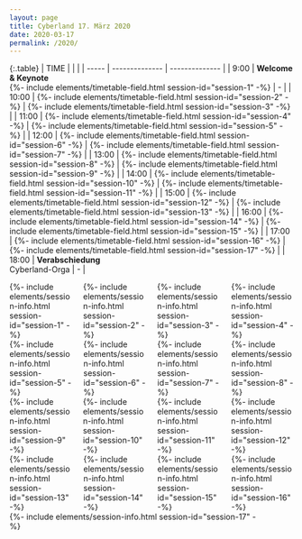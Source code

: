 ```yaml
---
layout: page
title: Cyberland 17. März 2020
date: 2020-03-17
permalink: /2020/
---
```


{:.table}
| TIME  |                |                |
| ----- | -------------- | -------------- |
| 9:00  | __Welcome & Keynote__ <br>{%- include elements/timetable-field.html session-id="session-1" -%} | - |
| 10:00 | {%- include elements/timetable-field.html session-id="session-2" -%} | {%- include elements/timetable-field.html session-id="session-3" -%} |
| 11:00 | {%- include elements/timetable-field.html session-id="session-4" -%} | {%- include elements/timetable-field.html session-id="session-5" -%} |
| 12:00 | {%- include elements/timetable-field.html session-id="session-6" -%} | {%- include elements/timetable-field.html session-id="session-7" -%} |
| 13:00 | {%- include elements/timetable-field.html session-id="session-8" -%} | {%- include elements/timetable-field.html session-id="session-9" -%} |
| 14:00 | {%- include elements/timetable-field.html session-id="session-10" -%} | {%- include elements/timetable-field.html session-id="session-11" -%} |
| 15:00 | {%- include elements/timetable-field.html session-id="session-12" -%} | {%- include elements/timetable-field.html session-id="session-13" -%} |
| 16:00 | {%- include elements/timetable-field.html session-id="session-14" -%} | {%- include elements/timetable-field.html session-id="session-15" -%} |
| 17:00 | {%- include elements/timetable-field.html session-id="session-16" -%} | {%- include elements/timetable-field.html session-id="session-17" -%} |
| 18:00 | __Verabschiedung__ <br>Cyberland-Orga | - |

<div class="speaker-grid">
    <div class="columns">
        <div class="column">{%- include elements/session-info.html session-id="session-1" -%}</div>
        <div class="column">{%- include elements/session-info.html session-id="session-2" -%}</div>
        <div class="column">{%- include elements/session-info.html session-id="session-3" -%}</div>
        <div class="column">{%- include elements/session-info.html session-id="session-4" -%}</div>
    </div>
    <div class="columns">
        <div class="column">{%- include elements/session-info.html session-id="session-5" -%}</div>
        <div class="column">{%- include elements/session-info.html session-id="session-6" -%}</div>
        <div class="column">{%- include elements/session-info.html session-id="session-7" -%}</div>
        <div class="column">{%- include elements/session-info.html session-id="session-8" -%}</div>
    </div>
    <div class="columns">
        <div class="column">{%- include elements/session-info.html session-id="session-9" -%}</div>
        <div class="column">{%- include elements/session-info.html session-id="session-10" -%}</div>
        <div class="column">{%- include elements/session-info.html session-id="session-11" -%}</div>
        <div class="column">{%- include elements/session-info.html session-id="session-12" -%}</div>
    </div>
    <div class="columns">
        <div class="column">{%- include elements/session-info.html session-id="session-13" -%}</div>
        <div class="column">{%- include elements/session-info.html session-id="session-14" -%}</div>
        <div class="column">{%- include elements/session-info.html session-id="session-15" -%}</div>
        <div class="column">{%- include elements/session-info.html session-id="session-16" -%}</div>
    </div>
    <div class="columns">
        <div class="column">{%- include elements/session-info.html session-id="session-17" -%}</div>
        <div class="column"></div>
        <div class="column"></div>
        <div class="column"></div>
    </div>
</div>
